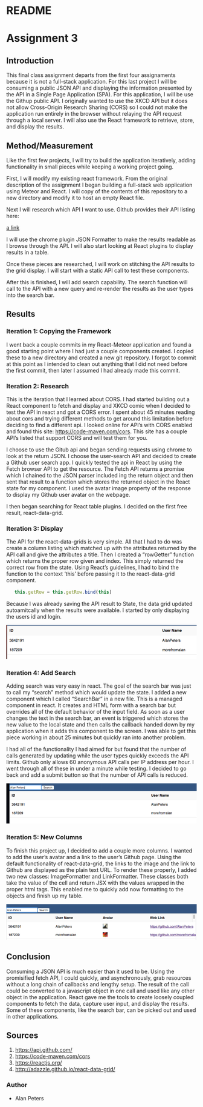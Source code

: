 # README

# Assignment 3

## Introduction

This final class assignment departs from the first four assignaments because it is not a full-stack application. For this last project I will be consuming a public JSON API and displaying the information presented by the API in a Single Page Application (SPA). For this application, I will be use the Githup public API. I originally wanted to use the XKCD API but it does not allow Cross-Origin Research Sharing (CORS) so I could not make the application run entirely in the browser without relaying the API request through a local server. I will also use the React framework to retrieve, store, and display the results. 

## Method/Measurement

Like the first few projects, I will try to build the application iteratively, adding functionality in small pieces while keeping a working project going. 

First, I will modify my existing react framework. From the original description of the assignment I began building a full-stack web application using Meteor and React. I will copy of the contents of this repository to a new directory and modify it to host an empty React file. 

Next I will research which API I want to use. Github provides their API listing here: 

[a link](https://api.github.com/)

I will use the chrome plugin JSON Formatter to make the results readable as I browse through the API. I will also start looking at React plugins to display results in a table. 

Once these pieces are researched, I will work on stitching the API results to the grid display. I will start with a static API call to test these components. 

After this is finished, I will add search capability. The search function will call to the API with a new query and re-render the results as the user types into the search bar. 


## Results 

### Iteration 1: Copying the Framework

I went back a couple commits in my React-Meteor application and found a good starting point where I had just a couple components created. I copied these to a new directory and created a new git repository. I forgot to commit at this point as I intended to clean out anything that I did not need before the first commit, then later I assumed I had already made this commit.

### Iteration 2: Research

This is the iteration that I learned about CORS. I had started building out a React component to fetch and display and XKCD comic when I decided to test the API in react and got a CORS error. I spent about 45 minutes reading about cors and trying different methods to get around this limitation before deciding to find a different api. I looked online for API’s with CORS enabled and found this site: https://code-maven.com/cors. This site has a couple API’s listed that support CORS and will test them for you. 

I choose to use the Gitub api and began sending requests using chrome to look at the return JSON. I choose the user-search API and decided to create a Github user search app. I quickly tested the api in React by using the Fetch browser API to get the resource. The Fetch API returns a promise which I chained to the JSON parser included ing the return object and then sent that result to a function which stores the returned object in the React state for my component. I used the avatar image property of the response to display my Github user avatar on the webpage.

I then began searching for React table plugins. I decided on the first free result, react-data-grid.

### Iteration 3: Display

The API for the react-data-grids is very simple. All that I had to do was create a column listing which matched up with the attributes returned by the API call and give the attributes a title. Then I created a “rowGetter” function which returns the proper row given and index. This simply returned the correct row from the state. Using React’s guidelines, I had to bind the function to the context ‘this’ before passing it to the react-data-grid component.

```javascript
   this.getRow = this.getRow.bind(this)
```

Because I was already saving the API result to State, the data grid updated autoamitcally when the results were available. I started by only displaying the users id and login. 

![Basic Display](/README_IMAGES/Picture_1.png?raw=true)

### Iteration 4: Add Search

Adding search was very easy in react. The goal of the search bar was just to call my “search” method which would update the state. I added a new component which I called “SearchBar” in a new file. This is a managed component in react. It creates and HTML form with a search bar but overrides all of the default behavior of the input field. As soon as a user changes the text in the search bar, an event is triggered which stores the new value to the local state and then calls the callback handed down by my application when it adds this component to the screen. I was able to get this piece working in about 25 minutes but quickly ran into another problem. 

I had all of the functionality I had aimed for but found that the number of calls generated by updating while the user types quickly exceeds the API limits. Github only allows 60 anonymous API calls per IP address per hour. I went through all of these in under a minute while testing. I decided to go back and add a submit button so that the number of API calls is reduced. 

![Basic Search](/README_IMAGES/picture_2.png?raw=true)

### Iteration 5: New Columns

To finish this project up, I decided to add a couple more columns. I wanted to add the user’s avatar and a link to the user’s Github page. Using the default functionality of react-data-grid, the links to the image and the link to Github are displayed as the plain text URL. To render these properly, I added two new classes: ImageFormatter and LinkFormatter. These classes both take the value of the cell and return JSX with the values wrapped in the proper html tags. This enabled me to quickly add now formatting to the objects and finish up my table.

![New Columns](/README_IMAGES/picture_3.png?raw=true)

## Conclusion

Consuming a JSON API is much easier than it used to be. Using the promisified fetch API, I could quickly, and asynchronously, grab resources without a long chain of callbacks and lengthy setup. The result of the call could be converted to a javascript object in one call and used like any other object in the application. React gave me the tools to create loosely coupled components to fetch the data, capture user input, and display the results. Some of these components, like the search bar, can be picked out and used in other applications.

## Sources

1. https://api.github.com/
2. https://code-maven.com/cors
3. https://reactjs.org/ 
4. http://adazzle.github.io/react-data-grid/ 


### Author
* Alan Peters
